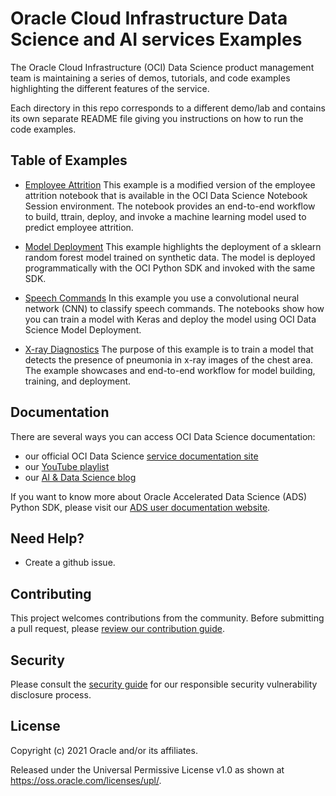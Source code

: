 Oracle Cloud Infrastructure Data Science and AI services Examples  
=================================================================

The Oracle Cloud Infrastructure (OCI) Data Science product management team is maintaining a series of demos, tutorials, and code examples highlighting the different features of the service. 

Each directory in this repo corresponds to a different demo/lab and contains its own separate README file giving you instructions on how to run the code examples. 

## Table of Examples 

* [Employee Attrition](./employee-attrition/) 
  This example is a modified version of the employee attrition notebook that is available in the OCI Data Science Notebook Session environment. The notebook provides an end-to-end workflow to build, ttrain, deploy, and invoke a machine learning model used to predict employee attrition. 

* [Model Deployment](./model-deploy/) 
  This example highlights the deployment of a sklearn random forest model trained on synthetic data. The model is deployed programmatically with the OCI Python SDK and invoked with the same SDK.

* [Speech Commands](./speech-commands)
  In this example you use a convolutional neural network (CNN) to classify speech commands. The notebooks show how you can train a model with Keras and deploy the model using OCI Data Science Model Deployment. 

* [X-ray Diagnostics](./xray-diagnostics)
  The purpose of this example is to train a model that detects the presence of pneumonia in x-ray images of the chest area. The example showcases and end-to-end workflow for model building, training, and deployment. 


## Documentation 

There are several ways you can access OCI Data Science documentation: 
* our official OCI Data Science [service documentation site](https://docs.oracle.com/en-us/iaas/data-science/using/data-science.htm)
* our [YouTube playlist](https://www.youtube.com/playlist?list=PLKCk3OyNwIzv6CWMhvqSB_8MLJIZdO80L)
* our [AI & Data Science blog](https://blogs.oracle.com/ai-and-datascience/) 

If you want to know more about Oracle Accelerated Data Science (ADS) Python SDK, please visit our [ADS user documentation website](https://docs.oracle.com/en-us/iaas/tools/ads-sdk/latest/index.html).   
## Need Help? 

* Create a github issue. 

## Contributing

This project welcomes contributions from the community. Before submitting a pull request, please [review our contribution guide](./CONTRIBUTING.md).

## Security

Please consult the [security guide](./SECURITY.md) for our responsible security vulnerability disclosure process.

## License

Copyright (c) 2021 Oracle and/or its affiliates.

Released under the Universal Permissive License v1.0 as shown at <https://oss.oracle.com/licenses/upl/>.
